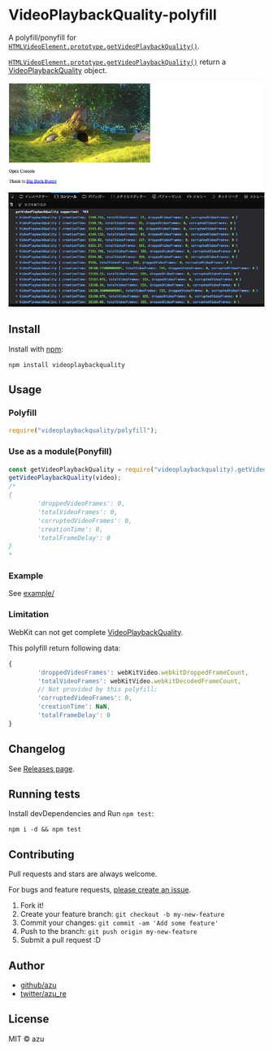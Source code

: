 # VideoPlaybackQuality-polyfill

A polyfill/ponyfill for [`HTMLVideoElement.prototype.getVideoPlaybackQuality()`](https://developer.mozilla.org/ja/docs/Web/API/HTMLVideoElement/getVideoPlaybackQuality "HTMLVideoElement.getVideoPlaybackQuality()").

[`HTMLVideoElement.prototype.getVideoPlaybackQuality()`](https://developer.mozilla.org/ja/docs/Web/API/HTMLVideoElement/getVideoPlaybackQuality "HTMLVideoElement.getVideoPlaybackQuality()") return a [VideoPlaybackQuality](https://developer.mozilla.org/en-US/docs/Web/API/VideoPlaybackQuality "VideoPlaybackQuality - Web APIs | MDN") object.

[![example](./doc/example.png)](./example/)

## Install

Install with [npm](https://www.npmjs.com/):

    npm install videoplaybackquality

## Usage

### Polyfill

```js
require("videoplaybackquality/polyfill");

```

### Use as a module(Ponyfill)

```js
const getVideoPlaybackQuality = require("videoplaybackquality).getVideoPlaybackQuality;
getVideoPlaybackQuality(video);
/*
{
        'droppedVideoFrames': 0,
        'totalVideoFrames': 0,
        'corruptedVideoFrames': 0,
        'creationTime': 0,
        'totalFrameDelay': 0
}
*
```

### Example

See [example/](example)

### Limitation

WebKit can not get complete [VideoPlaybackQuality](https://developer.mozilla.org/en-US/docs/Web/API/VideoPlaybackQuality "VideoPlaybackQuality - Web APIs | MDN").

This polyfill return following data:

```js
{
        'droppedVideoFrames': webKitVideo.webkitDroppedFrameCount,
        'totalVideoFrames': webKitVideo.webkitDecodedFrameCount,
        // Not provided by this polyfill:
        'corruptedVideoFrames': 0,
        'creationTime': NaN,
        'totalFrameDelay': 0
}
```

## Changelog

See [Releases page](https://github.com/azu/VideoPlaybackQuality-polyfill/releases).

## Running tests

Install devDependencies and Run `npm test`:

    npm i -d && npm test

## Contributing

Pull requests and stars are always welcome.

For bugs and feature requests, [please create an issue](https://github.com/azu/VideoPlaybackQuality-polyfill/issues).

1. Fork it!
2. Create your feature branch: `git checkout -b my-new-feature`
3. Commit your changes: `git commit -am 'Add some feature'`
4. Push to the branch: `git push origin my-new-feature`
5. Submit a pull request :D

## Author

- [github/azu](https://github.com/azu)
- [twitter/azu_re](https://twitter.com/azu_re)

## License

MIT © azu
